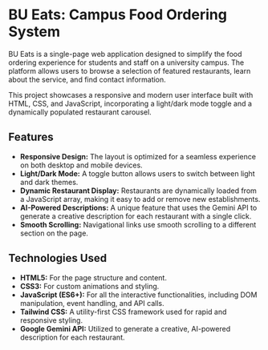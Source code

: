 # BU Eats: Campus Food Ordering System

BU Eats is a single-page web application designed to simplify the food ordering experience for students and staff on a university campus. The platform allows users to browse a selection of featured restaurants, learn about the service, and find contact information.

This project showcases a responsive and modern user interface built with HTML, CSS, and JavaScript, incorporating a light/dark mode toggle and a dynamically populated restaurant carousel.

## Features

* **Responsive Design:** The layout is optimized for a seamless experience on both desktop and mobile devices.
* **Light/Dark Mode:** A toggle button allows users to switch between light and dark themes.
* **Dynamic Restaurant Display:** Restaurants are dynamically loaded from a JavaScript array, making it easy to add or remove new establishments.
* **AI-Powered Descriptions:** A unique feature that uses the Gemini API to generate a creative description for each restaurant with a single click.
* **Smooth Scrolling:** Navigational links use smooth scrolling to a different section on the page.

## Technologies Used

* **HTML5:** For the page structure and content.
* **CSS3:** For custom animations and styling.
* **JavaScript (ES6+):** For all the interactive functionalities, including DOM manipulation, event handling, and API calls.
* **Tailwind CSS:** A utility-first CSS framework used for rapid and responsive styling.
* **Google Gemini API:** Utilized to generate a creative, AI-powered description for each restaurant.

